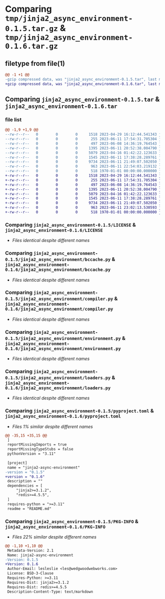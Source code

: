 # Comparing `tmp/jinja2_async_environment-0.1.5.tar.gz` & `tmp/jinja2_async_environment-0.1.6.tar.gz`

## filetype from file(1)

```diff
@@ -1 +1 @@
-gzip compressed data, was "jinja2_async_environment-0.1.5.tar", last modified: Sun Jun 11 22:54:03 2023, max compression
+gzip compressed data, was "jinja2_async_environment-0.1.6.tar", last modified: Sun Jun 11 23:02:13 2023, max compression
```

## Comparing `jinja2_async_environment-0.1.5.tar` & `jinja2_async_environment-0.1.6.tar`

### file list

```diff
@@ -1,9 +1,9 @@
--rw-r--r--   0        0        0     1518 2023-04-29 16:12:44.541343 jinja2_async_environment-0.1.5/LICENSE
--rw-r--r--   0        0        0      255 2023-06-11 17:54:31.705304 jinja2_async_environment-0.1.5/README.md
--rw-r--r--   0        0        0      497 2023-06-08 14:36:19.764543 jinja2_async_environment-0.1.5/jinja2_async_environment/__init__.py
--rw-r--r--   0        0        0     1395 2023-06-11 20:52:38.004790 jinja2_async_environment-0.1.5/jinja2_async_environment/bccache.py
--rw-r--r--   0        0        0     5079 2023-04-16 01:42:22.123633 jinja2_async_environment-0.1.5/jinja2_async_environment/compiler.py
--rw-r--r--   0        0        0     1545 2023-06-11 17:38:28.289761 jinja2_async_environment-0.1.5/jinja2_async_environment/environment.py
--rw-r--r--   0        0        0     9734 2023-06-11 21:49:07.502050 jinja2_async_environment-0.1.5/jinja2_async_environment/loaders.py
--rw-r--r--   0        0        0      963 2023-06-11 22:54:03.219132 jinja2_async_environment-0.1.5/pyproject.toml
--rw-r--r--   0        0        0      518 1970-01-01 00:00:00.000000 jinja2_async_environment-0.1.5/PKG-INFO
+-rw-r--r--   0        0        0     1518 2023-04-29 16:12:44.541343 jinja2_async_environment-0.1.6/LICENSE
+-rw-r--r--   0        0        0      255 2023-06-11 17:54:31.705304 jinja2_async_environment-0.1.6/README.md
+-rw-r--r--   0        0        0      497 2023-06-08 14:36:19.764543 jinja2_async_environment-0.1.6/jinja2_async_environment/__init__.py
+-rw-r--r--   0        0        0     1395 2023-06-11 20:52:38.004790 jinja2_async_environment-0.1.6/jinja2_async_environment/bccache.py
+-rw-r--r--   0        0        0     5079 2023-04-16 01:42:22.123633 jinja2_async_environment-0.1.6/jinja2_async_environment/compiler.py
+-rw-r--r--   0        0        0     1545 2023-06-11 17:38:28.289761 jinja2_async_environment-0.1.6/jinja2_async_environment/environment.py
+-rw-r--r--   0        0        0     9734 2023-06-11 21:49:07.502050 jinja2_async_environment-0.1.6/jinja2_async_environment/loaders.py
+-rw-r--r--   0        0        0      963 2023-06-11 23:02:13.530593 jinja2_async_environment-0.1.6/pyproject.toml
+-rw-r--r--   0        0        0      518 1970-01-01 00:00:00.000000 jinja2_async_environment-0.1.6/PKG-INFO
```

### Comparing `jinja2_async_environment-0.1.5/LICENSE` & `jinja2_async_environment-0.1.6/LICENSE`

 * *Files identical despite different names*

### Comparing `jinja2_async_environment-0.1.5/jinja2_async_environment/bccache.py` & `jinja2_async_environment-0.1.6/jinja2_async_environment/bccache.py`

 * *Files identical despite different names*

### Comparing `jinja2_async_environment-0.1.5/jinja2_async_environment/compiler.py` & `jinja2_async_environment-0.1.6/jinja2_async_environment/compiler.py`

 * *Files identical despite different names*

### Comparing `jinja2_async_environment-0.1.5/jinja2_async_environment/environment.py` & `jinja2_async_environment-0.1.6/jinja2_async_environment/environment.py`

 * *Files identical despite different names*

### Comparing `jinja2_async_environment-0.1.5/jinja2_async_environment/loaders.py` & `jinja2_async_environment-0.1.6/jinja2_async_environment/loaders.py`

 * *Files identical despite different names*

### Comparing `jinja2_async_environment-0.1.5/pyproject.toml` & `jinja2_async_environment-0.1.6/pyproject.toml`

 * *Files 1% similar despite different names*

```diff
@@ -35,15 +35,15 @@
 ]
 reportMissingImports = true
 reportMissingTypeStubs = false
 pythonVersion = "3.11"
 
 [project]
 name = "jinja2-async-environment"
-version = "0.1.5"
+version = "0.1.6"
 description = ""
 dependencies = [
     "jinja2>=3.1.2",
     "redis>=4.5.5",
 ]
 requires-python = ">=3.11"
 readme = "README.md"
```

### Comparing `jinja2_async_environment-0.1.5/PKG-INFO` & `jinja2_async_environment-0.1.6/PKG-INFO`

 * *Files 22% similar despite different names*

```diff
@@ -1,10 +1,10 @@
 Metadata-Version: 2.1
 Name: jinja2-async-environment
-Version: 0.1.5
+Version: 0.1.6
 Author-Email: lesleslie <les@wedgwoodwebworks.com>
 License: BSD-3-Clause
 Requires-Python: >=3.11
 Requires-Dist: jinja2>=3.1.2
 Requires-Dist: redis>=4.5.5
 Description-Content-Type: text/markdown
```

